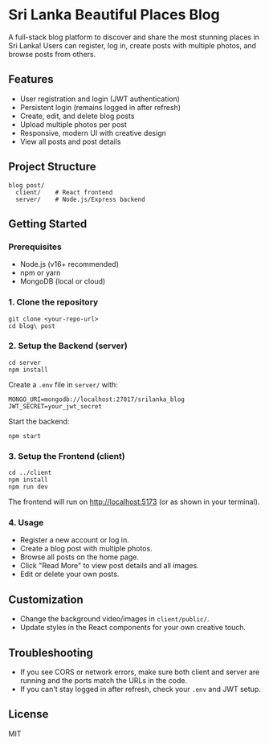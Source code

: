 # Sri Lanka Beautiful Places Blog

A full-stack blog platform to discover and share the most stunning places in Sri Lanka! Users can register, log in, create posts with multiple photos, and browse posts from others.

## Features
- User registration and login (JWT authentication)
- Persistent login (remains logged in after refresh)
- Create, edit, and delete blog posts
- Upload multiple photos per post
- Responsive, modern UI with creative design
- View all posts and post details

## Project Structure
```
blog post/
  client/    # React frontend
  server/    # Node.js/Express backend
```

## Getting Started

### Prerequisites
- Node.js (v16+ recommended)
- npm or yarn
- MongoDB (local or cloud)

### 1. Clone the repository
```
git clone <your-repo-url>
cd blog\ post
```

### 2. Setup the Backend (server)
```
cd server
npm install
```

Create a `.env` file in `server/` with:
```
MONGO_URI=mongodb://localhost:27017/srilanka_blog
JWT_SECRET=your_jwt_secret
```

Start the backend:
```
npm start
```

### 3. Setup the Frontend (client)
```
cd ../client
npm install
npm run dev
```

The frontend will run on [http://localhost:5173](http://localhost:5173) (or as shown in your terminal).

### 4. Usage
- Register a new account or log in.
- Create a blog post with multiple photos.
- Browse all posts on the home page.
- Click "Read More" to view post details and all images.
- Edit or delete your own posts.

## Customization
- Change the background video/images in `client/public/`.
- Update styles in the React components for your own creative touch.

## Troubleshooting
- If you see CORS or network errors, make sure both client and server are running and the ports match the URLs in the code.
- If you can't stay logged in after refresh, check your `.env` and JWT setup.

## License
MIT 